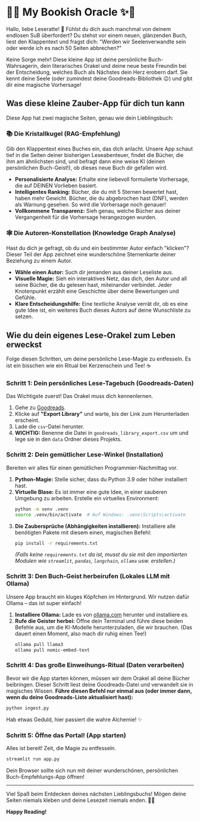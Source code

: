 # 🔮✨ My Bookish Oracle ✨🔮

Hallo, liebe Leseratte\! 🌸 Fühlst du dich auch manchmal von deinem endlosen SuB überfordert? Du stehst vor einem neuen, glänzenden Buch, liest den Klappentext und fragst dich: "Werden wir Seelenverwandte sein oder werde ich es nach 50 Seiten abbrechen?"

Keine Sorge mehr\! Diese kleine App ist deine persönliche Buch-Wahrsagerin, dein literarisches Orakel und deine neue beste Freundin bei der Entscheidung, welches Buch als Nächstes dein Herz erobern darf. Sie kennt deine Seele (oder zumindest deine Goodreads-Bibliothek 😉) und gibt dir eine magische Vorhersage\!

## Was diese kleine Zauber-App für dich tun kann

Diese App hat zwei magische Seiten, genau wie dein Lieblingsbuch:

### 📚 Die Kristallkugel (RAG-Empfehlung)

Gib den Klappentext eines Buches ein, das dich anlacht. Unsere App schaut tief in die Seiten deiner bisherigen Leseabenteuer, findet die Bücher, die ihm am ähnlichsten sind, und befragt dann eine weise KI (deinen persönlichen Buch-Geist\!), ob dieses neue Buch dir gefallen wird.

- **Personalisierte Analyse:** Erhalte eine liebevoll formulierte Vorhersage, die auf DEINEN Vorlieben basiert.
- **Intelligentes Ranking:** Bücher, die du mit 5 Sternen bewertet hast, haben mehr Gewicht. Bücher, die du abgebrochen hast (DNF), werden als Warnung gesehen. So wird die Vorhersage noch genauer\!
- **Vollkommene Transparenz:** Sieh genau, welche Bücher aus deiner Vergangenheit für die Vorhersage herangezogen wurden.

### 🕸️ Die Autoren-Konstellation (Knowledge Graph Analyse)

Hast du dich je gefragt, ob du und ein bestimmter Autor einfach "klicken"? Dieser Teil der App zeichnet eine wunderschöne Sternenkarte deiner Beziehung zu einem Autor.

- **Wähle einen Autor:** Such dir jemanden aus deiner Leseliste aus.
- **Visuelle Magie:** Sieh ein interaktives Netz, das dich, den Autor und all seine Bücher, die du gelesen hast, miteinander verbindet. Jeder Knotenpunkt erzählt eine Geschichte über deine Bewertungen und Gefühle.
- **Klare Entscheidungshilfe:** Eine textliche Analyse verrät dir, ob es eine gute Idee ist, ein weiteres Buch dieses Autors auf deine Wunschliste zu setzen.

## Wie du dein eigenes Lese-Orakel zum Leben erweckst

Folge diesen Schritten, um deine persönliche Lese-Magie zu entfesseln. Es ist ein bisschen wie ein Ritual bei Kerzenschein und Tee\! ☕️

### Schritt 1: Dein persönliches Lese-Tagebuch (Goodreads-Daten)

Das Wichtigste zuerst\! Das Orakel muss dich kennenlernen.

1.  Gehe zu [Goodreads](https://www.goodreads.com/review/import).
2.  Klicke auf **"Export Library"** und warte, bis der Link zum Herunterladen erscheint.
3.  Lade die `csv`-Datei herunter.
4.  **WICHTIG:** Benenne die Datei in `goodreads_library_export.csv` um und lege sie in den `data` Ordner dieses Projekts.

### Schritt 2: Dein gemütlicher Lese-Winkel (Installation)

Bereiten wir alles für einen gemütlichen Programmier-Nachmittag vor.

1.  **Python-Magie:** Stelle sicher, dass du Python 3.9 oder höher installiert hast.
2.  **Virtuelle Blase:** Es ist immer eine gute Idee, in einer sauberen Umgebung zu arbeiten. Erstelle ein virtuelles Environment:
    ```bash
    python -m venv .venv
    source .venv/bin/activate  # Auf Windows: .venv\Scripts\activate
    ```
3.  **Die Zaubersprüche (Abhängigkeiten installieren):** Installiere alle benötigten Pakete mit diesem einen, magischen Befehl:
    ```bash
    pip install -r requirements.txt
    ```
    _(Falls keine `requirements.txt` da ist, musst du sie mit den importierten Modulen wie `streamlit`, `pandas`, `langchain`, `ollama` usw. erstellen.)_

### Schritt 3: Den Buch-Geist herbeirufen (Lokales LLM mit Ollama)

Unsere App braucht ein kluges Köpfchen im Hintergrund. Wir nutzen dafür Ollama – das ist super einfach\!

1.  **Installiere Ollama:** Lade es von [ollama.com](https://ollama.com/) herunter und installiere es.
2.  **Rufe die Geister herbei:** Öffne dein Terminal und führe diese beiden Befehle aus, um die KI-Modelle herunterzuladen, die wir brauchen. (Das dauert einen Moment, also mach dir ruhig einen Tee\!)
    ```bash
    ollama pull llama3
    ollama pull nomic-embed-text
    ```

### Schritt 4: Das große Einweihungs-Ritual (Daten verarbeiten)

Bevor wir die App starten können, müssen wir dem Orakel all deine Bücher beibringen. Dieser Schritt liest deine Goodreads-Datei und verwandelt sie in magisches Wissen.
**Führe diesen Befehl nur einmal aus (oder immer dann, wenn du deine Goodreads-Liste aktualisiert hast):**

```bash
python ingest.py
```

Hab etwas Geduld, hier passiert die wahre Alchemie\! ✨

### Schritt 5: Öffne das Portal\! (App starten)

Alles ist bereit\! Zeit, die Magie zu entfesseln.

```bash
streamlit run app.py
```

Dein Browser sollte sich nun mit deiner wunderschönen, persönlichen Buch-Empfehlungs-App öffnen\!

---

Viel Spaß beim Entdecken deines nächsten Lieblingsbuchs\! Mögen deine Seiten niemals kleben und deine Lesezeit niemals enden. 💖📖

**Happy Reading\!**
